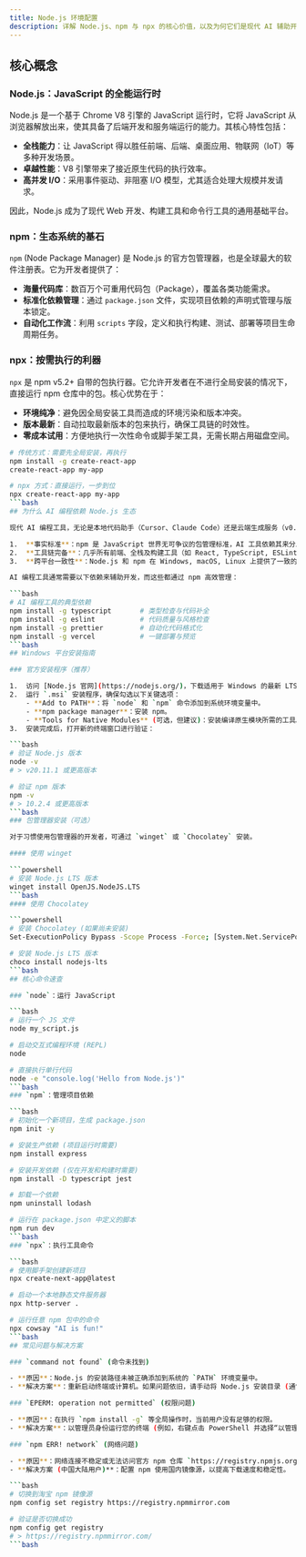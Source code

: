 ```yaml
---
title: Node.js 环境配置
description: 详解 Node.js、npm 与 npx 的核心价值，以及为何它们是现代 AI 辅助开发不可或缺的基础设施。
---
```


## 核心概念

### Node.js：JavaScript 的全能运行时

Node.js 是一个基于 Chrome V8 引擎的 JavaScript 运行时，它将 JavaScript 从浏览器解放出来，使其具备了后端开发和服务端运行的能力。其核心特性包括：

- **全栈能力**：让 JavaScript 得以胜任前端、后端、桌面应用、物联网（IoT）等多种开发场景。
- **卓越性能**：V8 引擎带来了接近原生代码的执行效率。
- **高并发 I/O**：采用事件驱动、非阻塞 I/O 模型，尤其适合处理大规模并发请求。

因此，Node.js 成为了现代 Web 开发、构建工具和命令行工具的通用基础平台。

### npm：生态系统的基石

`npm` (Node Package Manager) 是 Node.js 的官方包管理器，也是全球最大的软件注册表。它为开发者提供了：

- **海量代码库**：数百万个可重用代码包（Package），覆盖各类功能需求。
- **标准化依赖管理**：通过 `package.json` 文件，实现项目依赖的声明式管理与版本锁定。
- **自动化工作流**：利用 `scripts` 字段，定义和执行构建、测试、部署等项目生命周期任务。

### npx：按需执行的利器

`npx` 是 npm v5.2+ 自带的包执行器。它允许开发者在不进行全局安装的情况下，直接运行 npm 仓库中的包。核心优势在于：

- **环境纯净**：避免因全局安装工具而造成的环境污染和版本冲突。
- **版本最新**：自动拉取最新版本的包来执行，确保工具链的时效性。
- **零成本试用**：方便地执行一次性命令或脚手架工具，无需长期占用磁盘空间。

```bash
# 传统方式：需要先全局安装，再执行
npm install -g create-react-app
create-react-app my-app

# npx 方式：直接运行，一步到位
npx create-react-app my-app
```bash
## 为什么 AI 编程依赖 Node.js 生态

现代 AI 编程工具，无论是本地代码助手（Cursor、Claude Code）还是云端生成服务（v0.dev），都普遍将 Node.js 和 npm 作为其技术栈的核心部分。原因如下：

1.  **事实标准**：npm 是 JavaScript 世界无可争议的包管理标准，AI 工具依赖其来分发、安装和管理自身的组件与依赖。
2.  **工具链完备**：几乎所有前端、全栈及构建工具（如 React, TypeScript, ESLint, Prettier, Vite）都通过 npm 分发。AI 工具需要与这些主流工具链无缝集成，以提供代码生成、格式化、检查等能力。
3.  **跨平台一致性**：Node.js 和 npm 在 Windows, macOS, Linux 上提供了一致的开发体验，简化了 AI 工具的跨平台兼容性开发。

AI 编程工具通常需要以下依赖来辅助开发，而这些都通过 npm 高效管理：

```bash
# AI 编程工具的典型依赖
npm install -g typescript       # 类型检查与代码补全
npm install -g eslint           # 代码质量与风格检查
npm install -g prettier         # 自动化代码格式化
npm install -g vercel           # 一键部署与预览
```bash
## Windows 平台安装指南

### 官方安装程序（推荐）

1.  访问 [Node.js 官网](https://nodejs.org/)，下载适用于 Windows 的最新 LTS (长期支持) 版本。
2.  运行 `.msi` 安装程序，确保勾选以下关键选项：
    - **Add to PATH**：将 `node` 和 `npm` 命令添加到系统环境变量中。
    - **npm package manager**：安装 npm。
    - **Tools for Native Modules** (可选，但建议)：安装编译原生模块所需的工具。
3.  安装完成后，打开新的终端窗口进行验证：

```bash
# 验证 Node.js 版本
node -v
# > v20.11.1 或更高版本

# 验证 npm 版本
npm -v
# > 10.2.4 或更高版本
```bash
### 包管理器安装（可选）

对于习惯使用包管理器的开发者，可通过 `winget` 或 `Chocolatey` 安装。

#### 使用 winget

```powershell
# 安装 Node.js LTS 版本
winget install OpenJS.NodeJS.LTS
```bash
#### 使用 Chocolatey

```powershell
# 安装 Chocolatey (如果尚未安装)
Set-ExecutionPolicy Bypass -Scope Process -Force; [System.Net.ServicePointManager]::SecurityProtocol = [System.Net.ServicePointManager]::SecurityProtocol -bor 3072; iex ((New-Object System.Net.WebClient).DownloadString('https://community.chocolatey.org/install.ps1'))

# 安装 Node.js LTS 版本
choco install nodejs-lts
```bash
## 核心命令速查

### `node`：运行 JavaScript

```bash
# 运行一个 JS 文件
node my_script.js

# 启动交互式编程环境 (REPL)
node

# 直接执行单行代码
node -e "console.log('Hello from Node.js')"
```bash
### `npm`：管理项目依赖

```bash
# 初始化一个新项目，生成 package.json
npm init -y

# 安装生产依赖 (项目运行时需要)
npm install express

# 安装开发依赖 (仅在开发和构建时需要)
npm install -D typescript jest

# 卸载一个依赖
npm uninstall lodash

# 运行在 package.json 中定义的脚本
npm run dev
```bash
### `npx`：执行工具命令

```bash
# 使用脚手架创建新项目
npx create-next-app@latest

# 启动一个本地静态文件服务器
npx http-server .

# 运行任意 npm 包中的命令
npx cowsay "AI is fun!"
```bash
## 常见问题与解决方案

### `command not found` (命令未找到)

- **原因**：Node.js 的安装路径未被正确添加到系统的 `PATH` 环境变量中。
- **解决方案**：重新启动终端或计算机。如果问题依旧，请手动将 Node.js 安装目录 (通常是 `C:\Program Files\nodejs\`) 添加到系统环境变量 `Path` 中。

### `EPERM: operation not permitted` (权限问题)

- **原因**：在执行 `npm install -g` 等全局操作时，当前用户没有足够的权限。
- **解决方案**：以管理员身份运行您的终端 (例如，右键点击 PowerShell 并选择“以管理员身份运行”)。

### `npm ERR! network` (网络问题)

- **原因**：网络连接不稳定或无法访问官方 npm 仓库 `https://registry.npmjs.org`。
- **解决方案 (中国大陆用户)**：配置 npm 使用国内镜像源，以提高下载速度和稳定性。

```bash
# 切换到淘宝 npm 镜像源
npm config set registry https://registry.npmmirror.com

# 验证是否切换成功
npm config get registry
# > https://registry.npmmirror.com/
```bash